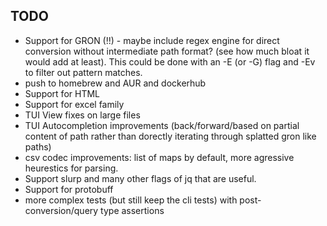 ## TODO

* Support for GRON (!!) - maybe include regex engine for direct conversion without intermediate path format? (see how much bloat it would add at least). This could be done with an -E (or -G) flag and -Ev to filter out pattern matches.
* push to homebrew and AUR and dockerhub
* Support for HTML
* Support for excel family
* TUI View fixes on large files
* TUI Autocompletion improvements (back/forward/based on partial content of path rather than dorectly iterating through splatted gron like paths)
* csv codec improvements: list of maps by default, more agressive heurestics for parsing.
* Support slurp and many other flags of jq that are useful.
* Support for protobuff
* more complex tests (but still keep the cli tests) with post-conversion/query type assertions
